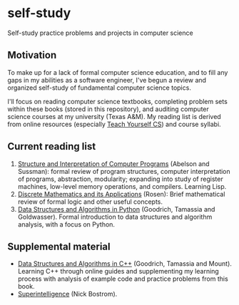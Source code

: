 # self-study
Self-study practice problems and projects in computer science

## Motivation
To make up for a lack of formal computer science education, and to fill any gaps in my abilities as a software engineer, I've begun a review and organized self-study of fundamental computer science topics.

I'll focus on reading computer science textbooks, completing problem sets within these books (stored in this repository), and auditing computer science courses at my university (Texas A&M). My reading list is derived from online resources (especially [Teach Yourself CS](https://teachyourselfcs.com/)) and course syllabi.


## Current reading list
1. [Structure and Interpretation of Computer Programs](https://mitpress.mit.edu/sites/default/files/sicp/index.html) (Abelson and Sussman): formal review of program structures, computer interpretation of programs, abstraction, modularity; expanding into study of register machines, low-level memory operations, and compilers. Learning Lisp.
2. [Discrete Mathematics and its Applications](https://www.amazon.com/Discrete-Mathematics-Its-Applications-Seventh/dp/0073383090) (Rosen): Brief mathematical review of formal logic and other useful concepts.
3. [Data Structures and Algorithms in Python](https://www.amazon.com/Structures-Algorithms-Python-Michael-Goodrich/dp/1118290275) (Goodrich, Tamassia and Goldwasser). Formal introduction to data structures and algorithm analysis, with a focus on Python.

## Supplemental material
- [Data Structures and Algorithms in C++](https://www.amazon.com/Data-Structures-Algorithms-Michael-Goodrich/dp/0470383275) (Goodrich, Tamassia and Mount). Learning C++ through online guides and supplementing my learning process with analysis of example code and practice problems from this book.
- [Superintelligence](https://www.amazon.com/Superintelligence-Dangers-Strategies-Nick-Bostrom/dp/0198739834/) (Nick Bostrom).
